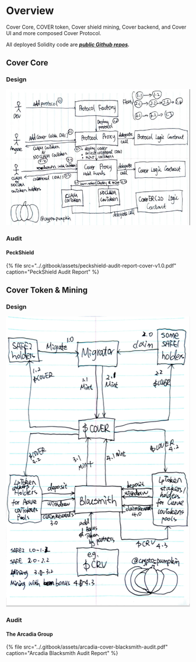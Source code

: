 # Overview

Cover Core, COVER token, Cover shield mining, Cover backend, and Cover UI and more composed Cover Protocol. 

All deployed Solidity code are [_**public Github repos**_](https://github.com/CoverProtocol)_**.**_ 

## Cover Core 

### Design

![](../.gitbook/assets/cover_core_v1_design.jpg)

### Audit

#### PeckShield

{% file src="../.gitbook/assets/peckshield-audit-report-cover-v1.0.pdf" caption="PeckShield Audit Report" %}

## Cover Token & Mining 

### Design

![](../.gitbook/assets/cover-token-mining.png)

### Audit

#### The Arcadia Group

{% file src="../.gitbook/assets/arcadia-cover-blacksmith-audit.pdf" caption="Arcadia Blacksmith Audit Report" %}

